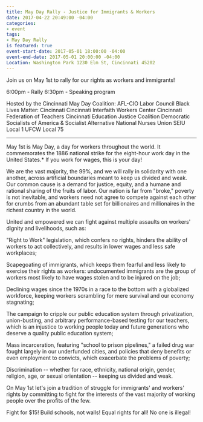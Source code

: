 ```yaml
---
title: May Day Rally - Justice for Immigrants & Workers
date: 2017-04-22 20:49:00 -04:00
categories:
- event
tags:
- May Day Rally
is featured: true
event-start-date: 2017-05-01 18:00:00 -04:00
event-end-date: 2017-05-01 20:00:00 -04:00
Location: Washington Park 1230 Elm St, Cincinnati 45202
---
```


Join us on May 1st to rally for our rights as workers and immigrants!

6:00pm - Rally
6:30pm - Speaking program

Hosted by the Cincinnati May Day Coalition:
AFL-CIO Labor Council
Black Lives Matter: Cincinnati
Cincinnati Interfaith Workers Center
Cincinnati Federation of Teachers
Cincinnati Education Justice Coalition
Democratic Socialists of America & Socialist Alternative
National Nurses Union
SEIU Local 1
UFCW Local 75

- - - 

May 1st is May Day, a day for workers throughout the world. It commemorates the 1886 national strike for the eight-hour work day in the United States.* If you work for wages, this is your day! 

We are the vast majority, the 99%, and we will rally in solidarity with one another, across artificial boundaries meant to keep us divided and weak. Our common cause is a demand for justice, equity, and a humane and rational sharing of the fruits of labor. Our nation is far from "broke," poverty is not inevitable, and workers need not agree to compete against each other for crumbs from an abundant table set for billionaires and millionaires in the richest country in the world. 

United and empowered we can fight against multiple assaults on workers' dignity and livelihoods, such as:

"Right to Work" legislation, which confers no rights, hinders the ability of workers to act collectively, and results in lower wages and less safe workplaces;

Scapegoating of immigrants, which keeps them fearful and less likely to exercise their rights as workers: undocumented immigrants are the group of workers most likely to have wages stolen and to be injured on the job;

Declining wages since the 1970s in a race to the bottom with a globalized workforce, keeping workers scrambling for mere survival and our economy stagnating;

The campaign to cripple our public education system through privatization, union-busting, and arbitrary performance-based testing for our teachers, which is an injustice to working people today and future generations who deserve a quality public education system;

Mass incarceration, featuring "school to prison pipelines," a failed drug war fought largely in our underfunded cities, and policies that deny benefits or even employment to convicts, which exacerbate the problems of poverty;

Discrimination -- whether for race, ethnicity, national origin, gender, religion, age, or sexual orientation -- keeping us divided and weak.

On May 1st let's join a tradition of struggle for immigrants' and workers' rights by committing to fight for the interests of the vast majority of working people over the profits of the few.

Fight for $15!
Build schools, not walls!
Equal rights for all!
No one is illegal!